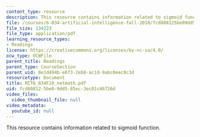 ```yaml
---
content_type: resource
description: This resource contains information related to sigmoid function.
file: /courses/6-034-artificial-intelligence-fall-2010/fcd808125be09dd585ec3ec01c46726d_MIT6_034F10_netmath.pdf
file_size: 134223
file_type: application/pdf
learning_resource_types:
- Readings
license: https://creativecommons.org/licenses/by-nc-sa/4.0/
ocw_type: OCWFile
parent_title: Readings
parent_type: CourseSection
parent_uid: 8e1d494b-e6f3-2eb8-ac1d-9abc0eec8c3d
resourcetype: Document
title: MIT6_034F10_netmath.pdf
uid: fcd80812-5be0-9dd5-85ec-3ec01c46726d
video_files:
  video_thumbnail_file: null
video_metadata:
  youtube_id: null
---
```

This resource contains information related to sigmoid function.